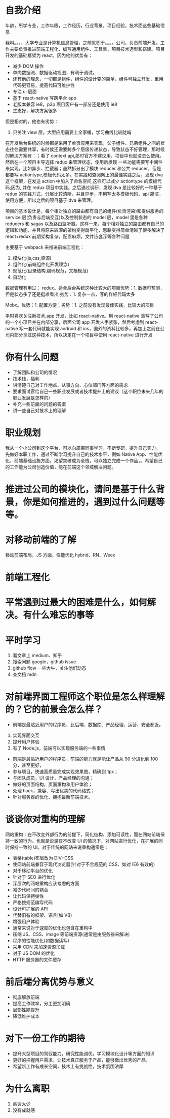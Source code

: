 # 自我介绍

年龄，所学专业，工作年限，工作经历，行业背景，项目经验，技术面这些基础信息

我叫。。。，大学专业是计算机信息管理，之前就职于。。。。公司，负责前端开发。工作主要负责推进前端工程化、编写通用组件、工具集、项目技术选型和搭建。项目开发的基础框架为 react，因为他的优势有：

- 减少 DOM 操作
- 单向数据流、数据驱动视图，有利于调试，
- 还有他的理念，一切都是组件，组件的设计变的简单，组件可独立开发，重用代码更容易，提高代码可维护性
- 专注 ui 层面
- 基于 react-native 写跨平台 app
- 老版本兼容 ie8，p2p 项目客户有一部分还是使用 ie8
- 生态好，解决方案很多

但是相对的，他也有劣势：

1.  只关注 view 层，大型应用需要上全家桶，学习曲线比较陡峭

在开发后台系统的时候都是采用了单页应用来实现，父子组件、兄弟组件之间的状态往往需要共享，有时候还需要跨多个层级传递状态，导致状态不好管理，那时候的解决方案有：；看了 context api,那时官方不建议用，项目中也就没怎么使用。然后在一个项目主导选择 redux 来管理状态，使用后发现 一些功能需要写中间件来实现，比如异步、拦截器；虽然拆分出了模块 reducer 和公共 reducer，但是都要写 actiontype,模板代码太多。在实践和查阅网上的最佳实践之后，发现 dva 这个框架，在发送 action 中加入了命名空间,这样可以减少 actiontype 的模板代码;因为, 并在 redux 项目中实践。之后通过调研，发现 dva 是比较好的一种基于 redux 的实践方式，分层比较清晰，并且异步，不用写太多模板代码，api 简洁，使用方便，所以之后的项目基于 dva 来管理。

项目的基本设计是，每个相对独立的路由都有自己的组件(负责渲染)和提供服务的 service 层(负责与后端交互)以及控制状态的 model 层，model 里是各种 reducers 和 sagas 以及路由监听器。这样一来，每个相对独立的路由都有自己的逻辑和功能，并且将原来较深的架构变得扁平化，思路变得简单清晰了很多解决了 react+redux 前期架构复杂，配置麻烦，文件嵌套深等各种问题

主要基于 webpack 来推进前端工程化：

1.  模块化(js,css,资源)
2.  组件化(前端组件化开发理念)
3.  规范化(目录结构,编码规范，文档规范)
4.  自动化

数据管理有用过：
redux。适合后台系统这种比较大的项目优势：1. 数据可预测，但是状态多了还是挺难看出;劣势：1. 复杂一点，写的样板代码太多

Mobx。优势：1. 配置方便；劣势：1. 之前没有发现最佳实践，比较大的项目

平时喜欢关注新技术,app 开发，比如 react-native。用 react-native 重写了公司的一个小项目并在内部分享，后面公司 app 开发人手紧张，然后考虑到 react-native 写一套代码就能实现 android 和 ios，国外的资料比较多，再加上之前在公司内部分享过这种技术，所以决定在一个项目中使用 react-native 进行开发

# 你有什么问题

- 了解团队和公司的情况
- 技术栈，福利
- 讲清楚自己对工作地点、从事方向、心仪部门等方面的需求
- 要求面试官给自己一些职业发展或者技术提升上的建议（这个职位未来几年的职业发展是怎样的）
- 补充一些前面的问题的答案
- 讲一些自己对技术上的理解

# 职业规划

我从一个小公司到这个平台，可以向周围同事学习，不断专研，提升自己实力。
先做好本职工作，通过不断学习提升自己的技术水平，例如 Native App、性能优化、前端基础设施方面，渴望突破成为全栈，可以独立完成一个作品，。希望自己的工作能为公司创造价值，能在前端这个领域解决问题。

# 推进过公司的模块化，请问是基于什么背景，你是如何推进的，遇到过什么问题等等。

# 对移动前端的了解

移动前端布局，JS 方面，性能优化 hybrid、RN、Weex

# 前端工程化

# 平常遇到过最大的困难是什么，如何解决。有什么难忘的事等

# 平时学习

1.  看文章上 medium、知乎
2.  搜索问题 google，github issue
3.  github flow 一些大牛，关注他们动态
4.  查文档 mdn

# 对前端界面工程师这个职位是怎么样理解的？它的前景会怎么样？

- 前端是最贴近用户的程序员，比后端、数据库、产品经理、运营、安全都近。

1.  实现界面交互
2.  提升用户体验
3.  有了 Node.js，前端可以实现服务端的一些事情

- 前端是最贴近用户的程序员，前端的能力就是能让产品从 90 分进化到 100 分，甚至更好，
- 参与项目，快速高质量完成实现效果图，精确到 1px；
- 与团队成员，UI 设计，产品经理的沟通；
- 做好的页面结构，页面重构和用户体验；
- 处理 hack，兼容、写出优美的代码格式；
- 针对服务器的优化、拥抱最新前端技术。

# 谈谈你对重构的理解

网站重构：在不改变外部行为的前提下，简化结构、添加可读性，而在网站前端保持一致的行为。也就是说是在不改变 UI 的情况下，对网站进行优化，在扩展的同时保持一致的 UI。对于传统的网站来说重构通常是：

- 表格(table)布局改为 DIV+CSS
- 使网站前端兼容于现代浏览器(针对于不合规范的 CSS、如对 IE6 有效的)
- 对于移动平台的优化
- 针对于 SEO 进行优化
- 深层次的网站重构应该考虑的方面
- 减少代码间的耦合
- 让代码保持弹性
- 严格按规范编写代码
- 设计可扩展的 API
- 代替旧有的框架、语言(如 VB)
- 增强用户体验
- 通常来说对于速度的优化也包含在重构中
- 压缩 JS、CSS、image 等前端资源(通常是由服务器来解决)
- 程序的性能优化(如数据读写)
- 采用 CDN 来加速资源加载
- 对于 JS DOM 的优化
- HTTP 服务器的文件缓存

# 前后端分离优势与意义

- 彻底解放前端
- 提高工作效率，分工更加明确
- 局部性能提升
- 降低维护成本

# 对下一份工作的期待

- 提升大型项目的驾驭能力，研究性能调优，学习模块化设计等方面的知识
- 更好的把握用户需求，让技术真正服务于产品，能够做出优秀的产品。
- 希望新工作有成长空间，技术上有挑战性，技术氛围浓厚

# 为什么离职

1.  薪资太少
2.  没有成就感


